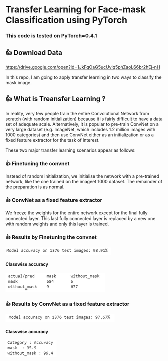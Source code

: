 # Transfer Learning for Face-mask Classification using PyTorch
### This code is tested on PyTorch=0.4.1

## :+1: Download Data
https://drive.google.com/open?id=1JkFqOaG5ucUviq5phZaoL66br2hEj-nH

In this repo, I am going to apply transfer learning in two ways to classify the mask image.

## :+1: What is Treansfer Learning ?

In reality, very few people train the entire Convolutional Network from scratch (with random initialization) because it is fairly difficult to have a data set of adequate scale. Alternatively, it is popular to pre-train ConvNet on a very large dataset (e.g. ImageNet, which includes 1.2 million images with 1000 categories) and then use ConvNet either as an initialization or as a fixed feature extractor for the task of interest.

These two major transfer learning scenarios appear as follows: 

### :+1: Finetuning the convnet
Instead of random initialization, we initialise the network with a pre-trained network, like the one trained on the imageet 1000 dataset. The remainder of the preparation is as normal. 

### :+1: ConvNet as a fixed feature extractor
We freeze the weights for the entire network except for the final fully connected layer. This last fully connected layer is replaced by a new one with random weights and only this layer is trained.

### :+1: Results by Finetuning the convnet 
![](./images/3.PNG)
#### Classwise accuracy
![](./images/4.PNG)
### :+1: Results by ConvNet as a fixed feature extractor
![](./images/5.PNG)
#### Classwise accuracy
![](./images/6.PNG)
